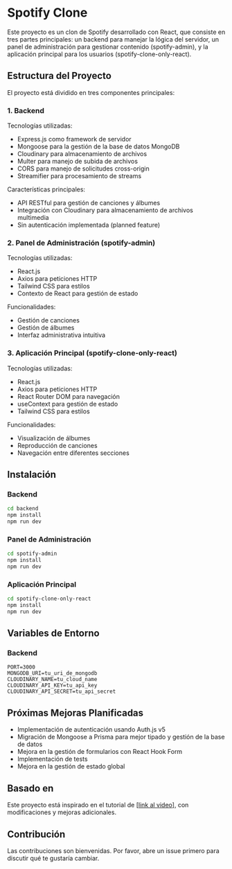 # Spotify Clone

Este proyecto es un clon de Spotify desarrollado con React, que consiste en tres partes principales: un backend para manejar la lógica del servidor, un panel de administración para gestionar contenido (spotify-admin), y la aplicación principal para los usuarios (spotify-clone-only-react).

## Estructura del Proyecto

El proyecto está dividido en tres componentes principales:

### 1. Backend

Tecnologías utilizadas:

- Express.js como framework de servidor
- Mongoose para la gestión de la base de datos MongoDB
- Cloudinary para almacenamiento de archivos
- Multer para manejo de subida de archivos
- CORS para manejo de solicitudes cross-origin
- Streamifier para procesamiento de streams

Características principales:

- API RESTful para gestión de canciones y álbumes
- Integración con Cloudinary para almacenamiento de archivos multimedia
- Sin autenticación implementada (planned feature)

### 2. Panel de Administración (spotify-admin)

Tecnologías utilizadas:

- React.js
- Axios para peticiones HTTP
- Tailwind CSS para estilos
- Contexto de React para gestión de estado

Funcionalidades:

- Gestión de canciones
- Gestión de álbumes
- Interfaz administrativa intuitiva

### 3. Aplicación Principal (spotify-clone-only-react)

Tecnologías utilizadas:

- React.js
- Axios para peticiones HTTP
- React Router DOM para navegación
- useContext para gestión de estado
- Tailwind CSS para estilos

Funcionalidades:

- Visualización de álbumes
- Reproducción de canciones
- Navegación entre diferentes secciones

## Instalación

### Backend

```bash
cd backend
npm install
npm run dev
```

### Panel de Administración

```bash
cd spotify-admin
npm install
npm run dev
```

### Aplicación Principal

```bash
cd spotify-clone-only-react
npm install
npm run dev
```

## Variables de Entorno

### Backend

```env
PORT=3000
MONGODB_URI=tu_uri_de_mongodb
CLOUDINARY_NAME=tu_cloud_name
CLOUDINARY_API_KEY=tu_api_key
CLOUDINARY_API_SECRET=tu_api_secret
```

## Próximas Mejoras Planificadas

- Implementación de autenticación usando Auth.js v5
- Migración de Mongoose a Prisma para mejor tipado y gestión de la base de datos
- Mejora en la gestión de formularios con React Hook Form
- Implementación de tests
- Mejora en la gestión de estado global

## Basado en

Este proyecto está inspirado en el tutorial de [[link al video](https://youtu.be/KdGfhSpT6pc?si=k3yhPIqkc_eDhFFN)], con modificaciones y mejoras adicionales.

## Contribución

Las contribuciones son bienvenidas. Por favor, abre un issue primero para discutir qué te gustaría cambiar.
